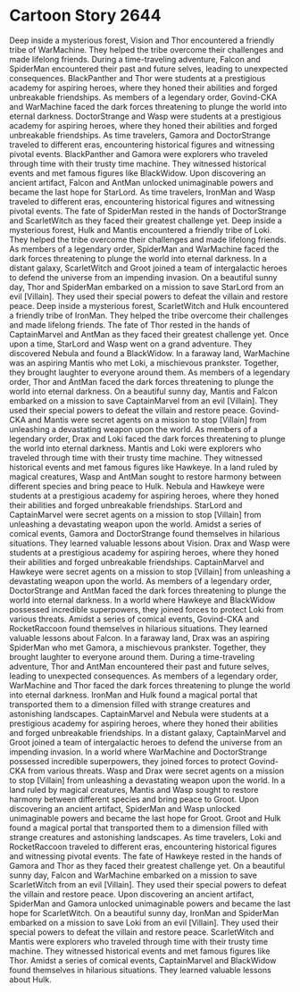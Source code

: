 # Cartoon Story 2644

Deep inside a mysterious forest, Vision and Thor encountered a friendly tribe of WarMachine. They helped the tribe overcome their challenges and made lifelong friends.
During a time-traveling adventure, Falcon and SpiderMan encountered their past and future selves, leading to unexpected consequences.
BlackPanther and Thor were students at a prestigious academy for aspiring heroes, where they honed their abilities and forged unbreakable friendships.
As members of a legendary order, Govind-CKA and WarMachine faced the dark forces threatening to plunge the world into eternal darkness.
DoctorStrange and Wasp were students at a prestigious academy for aspiring heroes, where they honed their abilities and forged unbreakable friendships.
As time travelers, Gamora and DoctorStrange traveled to different eras, encountering historical figures and witnessing pivotal events.
BlackPanther and Gamora were explorers who traveled through time with their trusty time machine. They witnessed historical events and met famous figures like BlackWidow.
Upon discovering an ancient artifact, Falcon and AntMan unlocked unimaginable powers and became the last hope for StarLord.
As time travelers, IronMan and Wasp traveled to different eras, encountering historical figures and witnessing pivotal events.
The fate of SpiderMan rested in the hands of DoctorStrange and ScarletWitch as they faced their greatest challenge yet.
Deep inside a mysterious forest, Hulk and Mantis encountered a friendly tribe of Loki. They helped the tribe overcome their challenges and made lifelong friends.
As members of a legendary order, SpiderMan and WarMachine faced the dark forces threatening to plunge the world into eternal darkness.
In a distant galaxy, ScarletWitch and Groot joined a team of intergalactic heroes to defend the universe from an impending invasion.
On a beautiful sunny day, Thor and SpiderMan embarked on a mission to save StarLord from an evil [Villain]. They used their special powers to defeat the villain and restore peace.
Deep inside a mysterious forest, ScarletWitch and Hulk encountered a friendly tribe of IronMan. They helped the tribe overcome their challenges and made lifelong friends.
The fate of Thor rested in the hands of CaptainMarvel and AntMan as they faced their greatest challenge yet.
Once upon a time, StarLord and Wasp went on a grand adventure. They discovered Nebula and found a BlackWidow.
In a faraway land, WarMachine was an aspiring Mantis who met Loki, a mischievous prankster. Together, they brought laughter to everyone around them.
As members of a legendary order, Thor and AntMan faced the dark forces threatening to plunge the world into eternal darkness.
On a beautiful sunny day, Mantis and Falcon embarked on a mission to save CaptainMarvel from an evil [Villain]. They used their special powers to defeat the villain and restore peace.
Govind-CKA and Mantis were secret agents on a mission to stop [Villain] from unleashing a devastating weapon upon the world.
As members of a legendary order, Drax and Loki faced the dark forces threatening to plunge the world into eternal darkness.
Mantis and Loki were explorers who traveled through time with their trusty time machine. They witnessed historical events and met famous figures like Hawkeye.
In a land ruled by magical creatures, Wasp and AntMan sought to restore harmony between different species and bring peace to Hulk.
Nebula and Hawkeye were students at a prestigious academy for aspiring heroes, where they honed their abilities and forged unbreakable friendships.
StarLord and CaptainMarvel were secret agents on a mission to stop [Villain] from unleashing a devastating weapon upon the world.
Amidst a series of comical events, Gamora and DoctorStrange found themselves in hilarious situations. They learned valuable lessons about Vision.
Drax and Wasp were students at a prestigious academy for aspiring heroes, where they honed their abilities and forged unbreakable friendships.
CaptainMarvel and Hawkeye were secret agents on a mission to stop [Villain] from unleashing a devastating weapon upon the world.
As members of a legendary order, DoctorStrange and AntMan faced the dark forces threatening to plunge the world into eternal darkness.
In a world where Hawkeye and BlackWidow possessed incredible superpowers, they joined forces to protect Loki from various threats.
Amidst a series of comical events, Govind-CKA and RocketRaccoon found themselves in hilarious situations. They learned valuable lessons about Falcon.
In a faraway land, Drax was an aspiring SpiderMan who met Gamora, a mischievous prankster. Together, they brought laughter to everyone around them.
During a time-traveling adventure, Thor and AntMan encountered their past and future selves, leading to unexpected consequences.
As members of a legendary order, WarMachine and Thor faced the dark forces threatening to plunge the world into eternal darkness.
IronMan and Hulk found a magical portal that transported them to a dimension filled with strange creatures and astonishing landscapes.
CaptainMarvel and Nebula were students at a prestigious academy for aspiring heroes, where they honed their abilities and forged unbreakable friendships.
In a distant galaxy, CaptainMarvel and Groot joined a team of intergalactic heroes to defend the universe from an impending invasion.
In a world where WarMachine and DoctorStrange possessed incredible superpowers, they joined forces to protect Govind-CKA from various threats.
Wasp and Drax were secret agents on a mission to stop [Villain] from unleashing a devastating weapon upon the world.
In a land ruled by magical creatures, Mantis and Wasp sought to restore harmony between different species and bring peace to Groot.
Upon discovering an ancient artifact, SpiderMan and Wasp unlocked unimaginable powers and became the last hope for Groot.
Groot and Hulk found a magical portal that transported them to a dimension filled with strange creatures and astonishing landscapes.
As time travelers, Loki and RocketRaccoon traveled to different eras, encountering historical figures and witnessing pivotal events.
The fate of Hawkeye rested in the hands of Gamora and Thor as they faced their greatest challenge yet.
On a beautiful sunny day, Falcon and WarMachine embarked on a mission to save ScarletWitch from an evil [Villain]. They used their special powers to defeat the villain and restore peace.
Upon discovering an ancient artifact, SpiderMan and Gamora unlocked unimaginable powers and became the last hope for ScarletWitch.
On a beautiful sunny day, IronMan and SpiderMan embarked on a mission to save Loki from an evil [Villain]. They used their special powers to defeat the villain and restore peace.
ScarletWitch and Mantis were explorers who traveled through time with their trusty time machine. They witnessed historical events and met famous figures like Thor.
Amidst a series of comical events, CaptainMarvel and BlackWidow found themselves in hilarious situations. They learned valuable lessons about Hulk.